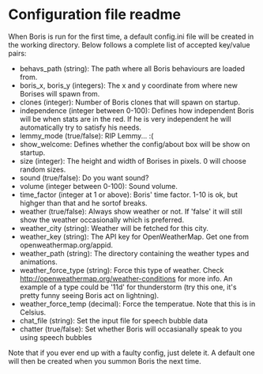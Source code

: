 # Configuration file readme
When Boris is run for the first time, a default config.ini file will be created in the working directory. Below follows a complete list of accepted key/value pairs:
* behavs_path (string): The path where all Boris behaviours are loaded from.
* boris_x, boris_y (integers): The x and y coordinate from where new Borises will spawn from.
* clones (integer): Number of Boris clones that will spawn on startup.
* independence (integer between 0-100): Defines how independent Boris will be when stats are in the red. If he is very independent he will automatically try to satisfy his needs.
* lemmy_mode (true/false): RIP Lemmy... :(
* show_welcome: Defines whether the config/about box will be show on startup.
* size (integer): The height and width of Borises in pixels. 0 will choose random sizes.
* sound (true/false): Do you want sound?
* volume (integer between 0-100): Sound volume.
* time_factor (integer at 1 or above): Boris' time factor. 1-10 is ok, but highger than that and he sortof breaks.
* weather (true/false): Always show weather or not. If 'false' it will still show the weather occasionally which is preferred.
* weather_city (string): Weather will be fetched for this city.
* weather_key (string): The API key for OpenWeatherMap. Get one from openweathermap.org/appid.
* weather_path (string): The directory containing the weather types and animations.
* weather_force_type (string): Force this type of weather. Check http://openweathermap.org/weather-conditions for more info. An example of a type could be '11d' for thunderstorm (try this one, it's pretty funny seeing Boris act on lightning).
* weather_force_temp (decimal): Force the temperatue. Note that this is in Celsius.
* chat_file (string): Set the input file for speech bubble data
* chatter (true/false): Set whether Boris will occasianally speak to you using speech bubbles

Note that if you ever end up with a faulty config, just delete it. A default one will then be created when you summon Boris the next time.